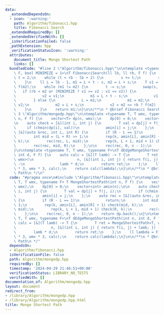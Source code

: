 ```yaml
---
data:
  _extendedDependsOn:
  - icon: ':warning:'
    path: Algorithm/fibonacci.hpp
    title: Fibonacci Search
  _extendedRequiredBy: []
  _extendedVerifiedWith: []
  _isVerificationFailed: false
  _pathExtension: hpp
  _verificationStatusIcon: ':warning:'
  attributes:
    document_title: Monge Shortest Path
    links: []
  bundledCode: "#line 2 \"Algorithm/fibonacci.hpp\"\n\ntemplate <typename T, typename\
    \ F, bool MINIMIZE = 1>\nT FibonacciSearch(ll lb, ll rb, F f) {\n    ll s = 1,\
    \ t = 2;\n    while (t < rb - lb + 2) {\n        s += t;\n        swap(s, t);\n\
    \    }\n    ll L = lb - 1, m1 = L + t - s, m2 = L + s;\n    T v1 = f(m1), v2 =\
    \ f(m2);\n    while (m1 != m2) {\n        t -= s;\n        swap(s, t);\n     \
    \   if (rb < m2 or (MINIMIZE ? v1 >= v2 : v1 <= v2)) {\n            m2 = m1;\n\
    \            v2 = v1;\n            m1 = L + t - s;\n            v1 = f(m1);\n\
    \        } else {\n            L = m1;\n            m1 = m2;\n            v1 =\
    \ v2;\n            m2 = L + s;\n            v2 = m2 <= rb ? f(m2) : v1;\n    \
    \    }\n    }\n    return m1;\n}\n\n/**\n * @brief Fibonacci Search\n */\n#line\
    \ 3 \"Algorithm/mongedp.hpp\"\n\ntemplate <typename T, T wmx, typename F> T MongeShortestPath(int\
    \ n, F f) {\n    vector<T> dp(n, wmx);\n    dp[0] = 0;\n    vector<int> amin(n);\n\
    \n    auto check = [&](int i, int j) {\n        T val = dp[j] + f(j, i);\n   \
    \     if (chmin(dp[i], val))\n            amin[i] = j;\n    };\n    auto rec =\
    \ [&](auto &rec, int L, int R) {\n        if (R - L == 1)\n            return;\n\
    \        int mid = (L + R) >> 1;\n        rep(k, amin[L], amin[R] + 1) check(mid,\
    \ k);\n        rec(rec, L, mid);\n        rep(k, L + 1, mid + 1) check(R, k);\n\
    \        rec(rec, mid, R);\n    };\n\n    rec(rec, 0, n - 1);\n    return dp.back();\n\
    }\n\ntemplate <typename T, T wmx, typename F>\nT dEdgeMongeShortestPath(int n,\
    \ int d, F f) {\n    auto calc = [&](T lamb) -> T {\n        T ret = MongeShortestPath<T,\
    \ wmx>(\n                    n, [&](int i, int j) { return f(i, j) + lamb; })\
    \ -\n                lamb * d;\n        return ret;\n    };\n    ll lambda = FibonacciSearch<ll>(-wmx\
    \ * 3, wmx * 3, calc);\n    return calc(lambda);\n}\n\n/**\n * @brief Monge Shortest\
    \ Path\n */\n"
  code: "#pragma once\n#include \"Algorithm/fibonacci.hpp\"\n\ntemplate <typename\
    \ T, T wmx, typename F> T MongeShortestPath(int n, F f) {\n    vector<T> dp(n,\
    \ wmx);\n    dp[0] = 0;\n    vector<int> amin(n);\n\n    auto check = [&](int\
    \ i, int j) {\n        T val = dp[j] + f(j, i);\n        if (chmin(dp[i], val))\n\
    \            amin[i] = j;\n    };\n    auto rec = [&](auto &rec, int L, int R)\
    \ {\n        if (R - L == 1)\n            return;\n        int mid = (L + R) >>\
    \ 1;\n        rep(k, amin[L], amin[R] + 1) check(mid, k);\n        rec(rec, L,\
    \ mid);\n        rep(k, L + 1, mid + 1) check(R, k);\n        rec(rec, mid, R);\n\
    \    };\n\n    rec(rec, 0, n - 1);\n    return dp.back();\n}\n\ntemplate <typename\
    \ T, T wmx, typename F>\nT dEdgeMongeShortestPath(int n, int d, F f) {\n    auto\
    \ calc = [&](T lamb) -> T {\n        T ret = MongeShortestPath<T, wmx>(\n    \
    \                n, [&](int i, int j) { return f(i, j) + lamb; }) -\n        \
    \        lamb * d;\n        return ret;\n    };\n    ll lambda = FibonacciSearch<ll>(-wmx\
    \ * 3, wmx * 3, calc);\n    return calc(lambda);\n}\n\n/**\n * @brief Monge Shortest\
    \ Path\n */"
  dependsOn:
  - Algorithm/fibonacci.hpp
  isVerificationFile: false
  path: Algorithm/mongedp.hpp
  requiredBy: []
  timestamp: '2024-04-29 21:46:51+00:00'
  verificationStatus: LIBRARY_NO_TESTS
  verifiedWith: []
documentation_of: Algorithm/mongedp.hpp
layout: document
redirect_from:
- /library/Algorithm/mongedp.hpp
- /library/Algorithm/mongedp.hpp.html
title: Monge Shortest Path
---
```

